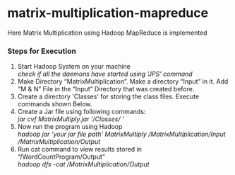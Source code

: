 # matrix-multiplication-mapreduce
Here Matrix Multiplication using Hadoop MapReduce is implemented

### Steps for Execution ###

1. Start Hadoop System on your machine<br />
    *check if all the daemons have started using 'JPS' command*
2. Make Directory “MatrixMultiplication”. Make a directory “Input” in it. Add “M & N” File in the “Input” Directory that was created before.
3. Create a directory 'Classes' for storing the class files. Execute commands shown Below.
4. Create a Jar file using following commands:<br />
    *jar cvf MatrixMultiply.jar '/Classes/ '*
6. Now run the program using Hadoop<br />
    *hadoop jar 'your jar file path' MatrixMultiply /MatrixMultiplication/Input /MatrixMultiplication/Output*
7. Run cat command to view results stored in “/WordCountProgram/Output”<br />
    *hadoop dfs -cat /MatrixMultiplication/Output*
